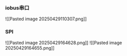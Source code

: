 ### iobus串口
![[Pasted image 20250429110307.png]]
### SPI
![[Pasted image 20250429164628.png]]
![[Pasted image 20250429164655.png]]